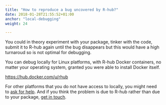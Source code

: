 ```yaml
---
title: "How to reproduce a bug uncovered by R-hub?"
date: 2018-01-28T21:55:52+01:00
anchor: "local-debugging"
weight: 24

---
```


You could in theory experiment with your package, tinker with the code, submit it to R-hub again until the bug disappears but this would have a high turnaroud so is not optimal for debugging.

You can debug locally for Linux platforms, with R-hub Docker containers, no matter your operating system, granted you were able to install Docker itself.

https://hub.docker.com/u/rhub

For other platforms that you do not have access to locally, you might need to [ask for help](#pkg-dev-help). And if you think the problem is due to R-hub rather than due to your package, [get in touch](#about-r-hub-in-particular).